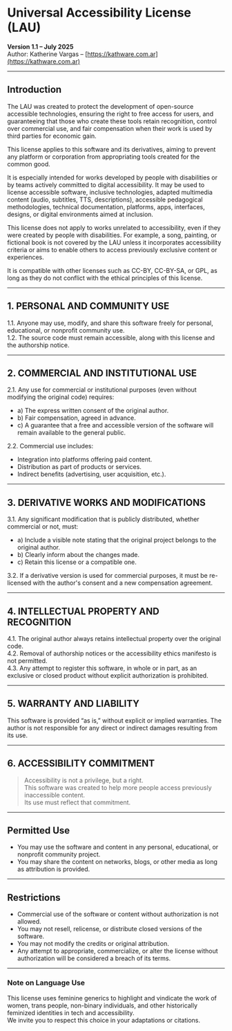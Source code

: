 # Universal Accessibility License (LAU)  
**Version 1.1 – July 2025**  
Author: Katherine Vargas – [https://kathware.com.ar](https://kathware.com.ar)

---

## Introduction

The LAU was created to protect the development of open-source accessible technologies, ensuring the right to free access for users, and guaranteeing that those who create these tools retain recognition, control over commercial use, and fair compensation when their work is used by third parties for economic gain.

This license applies to this software and its derivatives, aiming to prevent any platform or corporation from appropriating tools created for the common good.

It is especially intended for works developed by people with disabilities or by teams actively committed to digital accessibility. It may be used to license accessible software, inclusive technologies, adapted multimedia content (audio, subtitles, TTS, descriptions), accessible pedagogical methodologies, technical documentation, platforms, apps, interfaces, designs, or digital environments aimed at inclusion.

This license does not apply to works unrelated to accessibility, even if they were created by people with disabilities. For example, a song, painting, or fictional book is not covered by the LAU unless it incorporates accessibility criteria or aims to enable others to access previously exclusive content or experiences.

It is compatible with other licenses such as CC-BY, CC-BY-SA, or GPL, as long as they do not conflict with the ethical principles of this license.

---

## 1. PERSONAL AND COMMUNITY USE

1.1. Anyone may use, modify, and share this software freely for personal, educational, or nonprofit community use.  
1.2. The source code must remain accessible, along with this license and the authorship notice.

---

## 2. COMMERCIAL AND INSTITUTIONAL USE

2.1. Any use for commercial or institutional purposes (even without modifying the original code) requires:

- a) The express written consent of the original author.  
- b) Fair compensation, agreed in advance.  
- c) A guarantee that a free and accessible version of the software will remain available to the general public.

2.2. Commercial use includes:

- Integration into platforms offering paid content.  
- Distribution as part of products or services.  
- Indirect benefits (advertising, user acquisition, etc.).

---

## 3. DERIVATIVE WORKS AND MODIFICATIONS

3.1. Any significant modification that is publicly distributed, whether commercial or not, must:

- a) Include a visible note stating that the original project belongs to the original author.  
- b) Clearly inform about the changes made.  
- c) Retain this license or a compatible one.

3.2. If a derivative version is used for commercial purposes, it must be re-licensed with the author's consent and a new compensation agreement.

---

## 4. INTELLECTUAL PROPERTY AND RECOGNITION

4.1. The original author always retains intellectual property over the original code.  
4.2. Removal of authorship notices or the accessibility ethics manifesto is not permitted.  
4.3. Any attempt to register this software, in whole or in part, as an exclusive or closed product without explicit authorization is prohibited.

---

## 5. WARRANTY AND LIABILITY

This software is provided “as is,” without explicit or implied warranties. The author is not responsible for any direct or indirect damages resulting from its use.

---

## 6. ACCESSIBILITY COMMITMENT

> Accessibility is not a privilege, but a right.  
> This software was created to help more people access previously inaccessible content.  
> Its use must reflect that commitment.

---

## Permitted Use

- You may use the software and content in any personal, educational, or nonprofit community project.  
- You may share the content on networks, blogs, or other media as long as attribution is provided.

---

## Restrictions

- Commercial use of the software or content without authorization is not allowed.  
- You may not resell, relicense, or distribute closed versions of the software.  
- You may not modify the credits or original attribution.  
- Any attempt to appropriate, commercialize, or alter the license without authorization will be considered a breach of its terms.

---

### Note on Language Use

This license uses feminine generics to highlight and vindicate the work of women, trans people, non-binary individuals, and other historically feminized identities in tech and accessibility.  
We invite you to respect this choice in your adaptations or citations.

